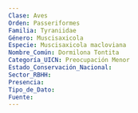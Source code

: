 ```yaml
---
Clase: Aves
Orden: Passeriformes
Familia: Tyraniidae
Género: Muscisaxicola
Especie: Muscisaxicola macloviana
Nombre_Común: Dormilona Tontita
Categoría_UICN: Preocupación Menor
Estado_Conservación_Nacional: 
Sector_RBHH: 
Presencia: 
Tipo_de_Dato: 
Fuente: 
---
```

